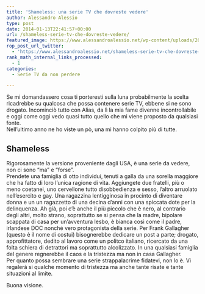 ```yaml
---
title: 'Shameless: una serie TV che dovreste vedere'
author: Alessandro Alessio
type: post
date: 2014-01-13T22:41:57+00:00
url: /shameless-serie-tv-che-dovreste-vedere/
featured_image: https://www.alessandroalessio.net/wp-content/uploads/2014/01/shameless-260x67.jpg
rop_post_url_twitter:
  - 'https://www.alessandroalessio.net/shameless-serie-tv-che-dovreste-vedere/?utm_source=ReviveOldPost&utm_medium=social&utm_campaign=ReviveOldPost'
rank_math_internal_links_processed:
  - 1
categories:
  - Serie TV da non perdere

---
```

Se mi domandassero cosa ti porteresti sulla luna probabilmente la scelta ricadrebbe su qualcosa che possa contenere serie TV, ebbene si ne sono drogato. Incominciò tutto con Alias, da lì la mia fame divenne incontrollabile e oggi come oggi vedo quasi tutto quello che mi viene proposto da qualsiasi fonte.  
Nell&#8217;ultimo anno ne ho viste un pò, una mi hanno colpito più di tutte.

<!--more-->

## Shameless

Rigorosamente la versione proveniente dagli USA, è una serie da vedere, non ci sono &#8220;ma&#8221; e &#8220;forse&#8221;.  
Prendete una famiglia di otto individui, tenuti a galla da una sorella maggiore che ha fatto di loro l&#8217;unica ragione di vita. Aggiungete due fratelli, più o meno coetanei, uno cervellone tutto disobbedienza e sesso, l&#8217;altro arruolato nell&#8217;esercito e gay. Una ragazzina lentigginosa in procinto di diventare donna e un un ragazzetto di una decina d&#8217;anni con una spiccata dote per la delinquenza. Ah già, poi c&#8217;è anche il più piccolo che è nero, al contrario degli altri, molto strano, soprattutto se si pensa che la madre, bipolare scappata di casa per un&#8217;avventura lesbo, è bianca così come il padre, irlandese DOC nonché vero protagonista della serie. Per Frank Gallagher (questo è il nome di costui) bisognerebbe dedicare un post a parte; drogato, approfittatore, dedito al lavoro come un politco italiano, ricercato da una folta schiera di detrattori ma soprattutto alcolizzato. In una qualsiasi famiglia del genere regnerebbe il caos e la tristezza ma non in casa Gallagher.  
Per quanto possa sembrare una serie strappalacrime fidatevi, non lo è. Vi regalerà si qualche momento di tristezza ma anche tante risate e tante situazioni al limite.

Buona visione.